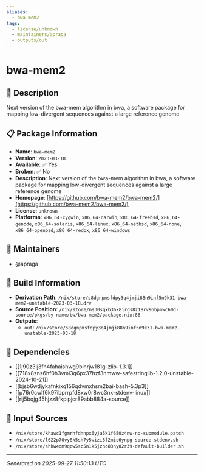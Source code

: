 ```yaml
---
aliases:
  - bwa-mem2
tags:
  - license/unknown
  - maintainers/apraga
  - outputs/out
---
```


# bwa-mem2

## 📝 Description

Next version of the bwa-mem algorithm in bwa, a software package for mapping low-divergent sequences against a large reference genome

## 📋 Package Information

- **Name**: `bwa-mem2`
- **Version**: `2023-03-18`
- **Available**: ✅ Yes
- **Broken**: ✅ No
- **Description**: Next version of the bwa-mem algorithm in bwa, a software package for mapping low-divergent sequences against a large reference genome
- **Homepage**: [https://github.com/bwa-mem2/bwa-mem2/](https://github.com/bwa-mem2/bwa-mem2/)
- **License**: `unknown`
- **Platforms**: `x86_64-cygwin`, `x86_64-darwin`, `x86_64-freebsd`, `x86_64-genode`, `x86_64-solaris`, `x86_64-linux`, `x86_64-netbsd`, `x86_64-none`, `x86_64-openbsd`, `x86_64-redox`, `x86_64-windows`
## 👥 Maintainers

- @apraga


## 🔧 Build Information

- **Derivation Path**: `/nix/store/s8dgnpmsfdpy3q4jmji88n9inf5n9k31-bwa-mem2-unstable-2023-03-18.drv`
- **Source Position**: `/nix/store/ns30sqxb36k8jrds8z18rv96bpnwc60d-source/pkgs/by-name/bw/bwa-mem2/package.nix:86`
- **Outputs**:
  - `out`:  `/nix/store/s8dgnpmsfdpy3q4jmji88n9inf5n9k31-bwa-mem2-unstable-2023-03-18`

## 🔗 Dependencies

- [[1j90z3lj3fn4fahaishwg9blnrjw181g-zlib-1.3.1]]
- [[718x8zns6hf0h3vmi3q6px37hzf3nmww-safestringlib-1.2.0-unstable-2024-10-21]]
- [[bjsb6wdjykafnkixq156qdvmxhsm2bai-bash-5.3p3]]
- [[p76r0cwlf6k97ibprrpfd8xw0r8wc3nx-stdenv-linux]]
- [[rij5bqjg45hjzz8fkpipjcr89abb884a-source]]

## 📁 Input Sources

- `/nix/store/khawc1fgmrhfdnnpx6yja5k1f650z4nw-no-submodule.patch`
- `/nix/store/l622p70vy8k5sh7y5wizi5f2mic6ynpg-source-stdenv.sh`
- `/nix/store/shkw4qm9qcw5sc5n1k5jznc83ny02r39-default-builder.sh`

---
*Generated on 2025-09-27 11:50:13 UTC*
